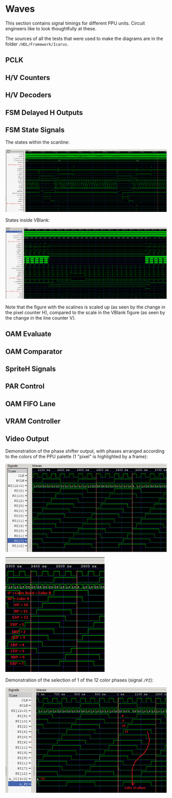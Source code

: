 # Waves

This section contains signal timings for different PPU units. Circuit engineers like to look thoughtfully at these.

The sources of all the tests that were used to make the diagrams are in the folder `/HDL/Framework/Icarus`.

## PCLK

## H/V Counters

## H/V Decoders

## FSM Delayed H Outputs

## FSM State Signals

The states within the scanline:

![fsm_scan](/BreakingNESWiki/imgstore/ppu/waves/fsm_scan.png)

States inside VBlank:

![fsm_vblank](/BreakingNESWiki/imgstore/ppu/waves/fsm_vblank.png)

Note that the figure with the scalines is scaled up (as seen by the change in the pixel counter H), compared to the scale in the VBlank figure (as seen by the change in the line counter V).

## OAM Evaluate

## OAM Comparator

## SpriteH Signals

## PAR Control

## OAM FIFO Lane

## VRAM Controller

## Video Output

Demonstration of the phase shifter output, with phases arranged according to the colors of the PPU palette (1 "pixel" is highlighted by a frame):

![phase_shifter](/BreakingNESWiki/imgstore/ppu/waves/phase_shifter.png)

![phase_shifter2](/BreakingNESWiki/imgstore/ppu/waves/phase_shifter2.png)

Demonstration of the selection of 1 of the 12 color phases (signal `/PZ`):

![phase_color](/BreakingNESWiki/imgstore/ppu/waves/phase_color.png)
